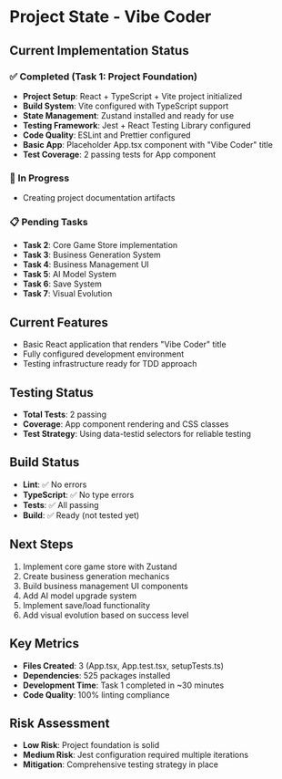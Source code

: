 # Project State - Vibe Coder

## Current Implementation Status

### ✅ Completed (Task 1: Project Foundation)
- **Project Setup**: React + TypeScript + Vite project initialized
- **Build System**: Vite configured with TypeScript support
- **State Management**: Zustand installed and ready for use
- **Testing Framework**: Jest + React Testing Library configured
- **Code Quality**: ESLint and Prettier configured
- **Basic App**: Placeholder App.tsx component with "Vibe Coder" title
- **Test Coverage**: 2 passing tests for App component

### 🔄 In Progress
- Creating project documentation artifacts

### 📋 Pending Tasks
- **Task 2**: Core Game Store implementation
- **Task 3**: Business Generation System
- **Task 4**: Business Management UI
- **Task 5**: AI Model System
- **Task 6**: Save System
- **Task 7**: Visual Evolution

## Current Features
- Basic React application that renders "Vibe Coder" title
- Fully configured development environment
- Testing infrastructure ready for TDD approach

## Testing Status
- **Total Tests**: 2 passing
- **Coverage**: App component rendering and CSS classes
- **Test Strategy**: Using data-testid selectors for reliable testing

## Build Status
- **Lint**: ✅ No errors
- **TypeScript**: ✅ No type errors
- **Tests**: ✅ All passing
- **Build**: ✅ Ready (not tested yet)

## Next Steps
1. Implement core game store with Zustand
2. Create business generation mechanics
3. Build business management UI components
4. Add AI model upgrade system
5. Implement save/load functionality
6. Add visual evolution based on success level

## Key Metrics
- **Files Created**: 3 (App.tsx, App.test.tsx, setupTests.ts)
- **Dependencies**: 525 packages installed
- **Development Time**: Task 1 completed in ~30 minutes
- **Code Quality**: 100% linting compliance

## Risk Assessment
- **Low Risk**: Project foundation is solid
- **Medium Risk**: Jest configuration required multiple iterations
- **Mitigation**: Comprehensive testing strategy in place